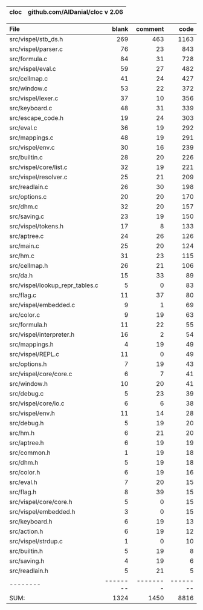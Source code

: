 cloc|github.com/AlDanial/cloc v 2.06
--- | ---

File|blank|comment|code
:-------|-------:|-------:|-------:
src/vispel/stb_ds.h|269|463|1163
src/vispel/parser.c|76|23|843
src/formula.c|84|31|728
src/vispel/eval.c|59|27|482
src/cellmap.c|41|24|427
src/window.c|53|22|372
src/vispel/lexer.c|37|10|356
src/keyboard.c|48|31|339
src/escape_code.h|19|24|303
src/eval.c|36|19|292
src/mappings.c|48|19|291
src/vispel/env.c|30|16|239
src/builtin.c|28|20|226
src/vispel/core/list.c|32|19|221
src/vispel/resolver.c|25|21|209
src/readlain.c|26|30|198
src/options.c|20|20|170
src/dhm.c|32|20|157
src/saving.c|23|19|150
src/vispel/tokens.h|17|8|133
src/aptree.c|24|26|126
src/main.c|25|20|124
src/hm.c|31|23|115
src/cellmap.h|26|21|106
src/da.h|15|33|89
src/vispel/lookup_repr_tables.c|5|0|83
src/flag.c|11|37|80
src/vispel/embedded.c|9|1|69
src/color.c|9|19|63
src/formula.h|11|22|55
src/vispel/interpreter.h|16|2|54
src/mappings.h|4|19|49
src/vispel/REPL.c|11|0|49
src/options.h|7|19|43
src/vispel/core/core.c|6|7|41
src/window.h|10|20|41
src/debug.c|5|23|39
src/vispel/core/io.c|6|6|38
src/vispel/env.h|11|14|28
src/debug.h|5|19|20
src/hm.h|6|21|20
src/aptree.h|6|19|19
src/common.h|1|19|18
src/dhm.h|5|19|18
src/color.h|6|19|16
src/eval.h|7|20|15
src/flag.h|8|39|15
src/vispel/core/core.h|5|0|15
src/vispel/embedded.h|3|0|15
src/keyboard.h|6|19|13
src/action.h|6|19|12
src/vispel/strdup.c|1|0|10
src/builtin.h|5|19|8
src/saving.h|4|19|6
src/readlain.h|5|21|5
--------|--------|--------|--------
SUM:|1324|1450|8816
